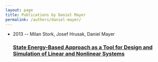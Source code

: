 ```yaml
---
layout: page
title: Publications by Daniel Mayer
permalink: /authors/daniel-mayer/
---
```


<ul class="post-list">
<li><span class='post-meta'>2013 -- Milan Stork, Josef Hrusak, Daniel Mayer</span><h3><a class='post-link' href='../../state-energy-based-approach-as-a-tool-for-design-and-simulation-of-linear-and-nonlinear-systems'>State Energy-Based Approach as a Tool for Design and Simulation of Linear and Nonlinear Systems</a></h3></li>

</ul>
